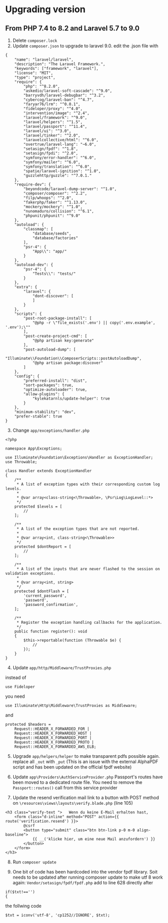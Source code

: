 # Upgrading version
## From PHP 7.4 to 8.2 and Laravel 5.7 to 9.0


1. Delete ```composer.lock```
2. Update ```composer.json``` to upgrade to laravel 9.0. edit the .json file with
~~~
{
    "name": "laravel/laravel",
    "description": "The Laravel Framework.",
    "keywords": ["framework", "laravel"],
    "license": "MIT",
    "type": "project",
    "require": {
        "php": "^8.2.0",
        "askedio/laravel-soft-cascade": "^9.0",
        "barryvdh/laravel-debugbar": "^3.2",
        "cybercog/laravel-ban": "^4.7",
        "faryar76/lrm": "^0.0.1",
        "fideloper/proxy": "^4.0",
        "intervention/image": "^2.4",
        "laravel/framework": "^9.0",
        "laravel/helpers": "^1.5",
        "laravel/passport": "^11.4",
		"laravel/ui": "^3.0",
        "laravel/tinker": "^2.0",
        "laravelcollective/html": "^6.0",
        "overtrue/laravel-lang": "~6.0",
        "setasign/fpdf": "^1.8",
		"setasign/fpdi": "^2.0",
        "symfony/error-handler": "^6.0",
        "symfony/mailer": "^6.0",
        "symfony/translation": "^6.0",
		"spatie/laravel-ignition": "^1.0",
		"guzzlehttp/guzzle": "^7.0.1."
    },
    "require-dev": {
        "beyondcode/laravel-dump-server": "^1.0",
        "composer/composer": "^2.2",
        "filp/whoops": "^2.0",
        "fakerphp/faker": "^1.13.0",
        "mockery/mockery": "^1.0",
        "nunomaduro/collision": "^6.1",
        "phpunit/phpunit": "^9.0"
    },
    "autoload": {
        "classmap": [
            "database/seeds",
            "database/factories"
        ],
        "psr-4": {
            "App\\": "app/"
        }
    },
    "autoload-dev": {
        "psr-4": {
            "Tests\\": "tests/"
        }
    },
    "extra": {
        "laravel": {
            "dont-discover": [
            ]
        }
    },
    "scripts": {
        "post-root-package-install": [
            "@php -r \"file_exists('.env') || copy('.env.example', '.env');\""
        ],
        "post-create-project-cmd": [
            "@php artisan key:generate"
        ],
        "post-autoload-dump": [
            "Illuminate\\Foundation\\ComposerScripts::postAutoloadDump",
            "@php artisan package:discover"
        ]
    },
    "config": {
        "preferred-install": "dist",
        "sort-packages": true,
        "optimize-autoloader": true,
        "allow-plugins": {
            "kylekatarnls/update-helper": true
        }
    },
    "minimum-stability": "dev",
    "prefer-stable": true
}
~~~

3. Change ```app/exceptions/handler.php```
~~~
<?php

namespace App\Exceptions;

use Illuminate\Foundation\Exceptions\Handler as ExceptionHandler;
use Throwable;

class Handler extends ExceptionHandler
{
    /**
     * A list of exception types with their corresponding custom log levels.
     *
     * @var array<class-string<\Throwable>, \Psr\Log\LogLevel::*>
     */
    protected $levels = [
        //
    ];

    /**
     * A list of the exception types that are not reported.
     *
     * @var array<int, class-string<\Throwable>>
     */
    protected $dontReport = [
        //
    ];

    /**
     * A list of the inputs that are never flashed to the session on validation exceptions.
     *
     * @var array<int, string>
     */
    protected $dontFlash = [
        'current_password',
        'password',
        'password_confirmation',
    ];

    /**
     * Register the exception handling callbacks for the application.
     */
    public function register(): void
    {
        $this->reportable(function (Throwable $e) {
            //
        });
    }
}
~~~

4. Update ```app/http/Middleware/TrustProxies.php```

instead of 
~~~
use Fideloper
~~~
you need
~~~
use Illuminate\Http\Middleware\TrustProxies as Middleware; 
~~~
 and
~~~
protected $headers =
    Request::HEADER_X_FORWARDED_FOR |
    Request::HEADER_X_FORWARDED_HOST |
    Request::HEADER_X_FORWARDED_PORT |
    Request::HEADER_X_FORWARDED_PROTO |
    Request::HEADER_X_FORWARDED_AWS_ELB;
~~~

5. Upgrade ```app/helpers/helper``` to make transparent pdfs possible again.
replace all ```_out``` with ```_put```
(This is an issue with the external AlphaPDF script and has been updated on the official fpdf website)


6. Update ```app\Providers\AuthServiceProvider.php```
Passport's routes have been moved to a dedicated route file. You need to remove the ```Passport::routes()``` call from this service provider

7. Update the resend verification mail link to a button with POST method on ```\resources\views\layouts\verify.blade.php``` (line 105)
~~~
<h3 class="verify-text ">	Wenn du keine E-Mail erhalten hast,  
	<form class="d-inline" method="POST" action={{ route('verification.resend') }}>
	    @csrf
		<button type="submit" class="btn btn-link p-0 m-0 align-baseline">
		    {{ __('klicke hier, um eine neue Mail anzufordern') }}
        </button>
    </form>
</h3>
~~~
8. Run ```composer update```

9. One bit of code has been hardcoded into the vendor fpdf library. Soit needs to be updated after running composer update
to make utf 8 work again:
```Vendor/setasign/fpdf/fpdf.php```		add to line 628  directly after
~~~
if($txt!=='') 
{
~~~
the follwing code
~~~
$txt = iconv('utf-8', 'cp1252//IGNORE', $txt); 
~~~
